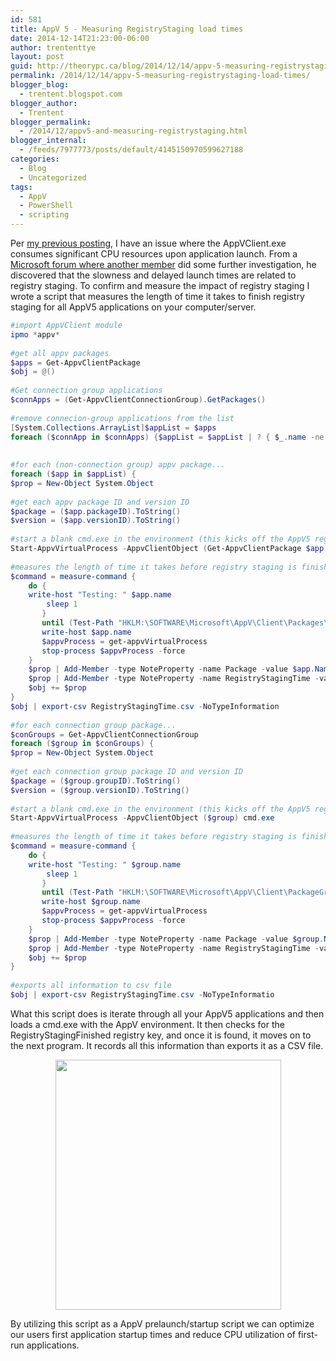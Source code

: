 ```yaml
---
id: 581
title: AppV 5 - Measuring RegistryStaging load times
date: 2014-12-14T21:23:00-06:00
author: trententtye
layout: post
guid: http://theorypc.ca/blog/2014/12/14/appv-5-measuring-registrystaging-load-times/
permalink: /2014/12/14/appv-5-measuring-registrystaging-load-times/
blogger_blog:
  - trentent.blogspot.com
blogger_author:
  - Trentent
blogger_permalink:
  - /2014/12/appv5-and-measuring-registrystaging.html
blogger_internal:
  - /feeds/7977773/posts/default/4145150970599627188
categories:
  - Blog
  - Uncategorized
tags:
  - AppV
  - PowerShell
  - scripting
---
```

Per [my previous posting](http://trentent.blogspot.ca/2014/11/appv-5-first-launch-application.html), I have an issue where the AppVClient.exe consumes significant CPU resources upon application launch.  From a [Microsoft forum where another member](https://social.technet.microsoft.com/Forums/en-US/44944302-d8f3-4df1-b104-9c63345f88e0/poor-first-launch-performance-with-appv-5?forum=mdopappv) did some further investigation, he discovered that the slowness and delayed launch times are related to registry staging.  To confirm and measure the impact of registry staging I wrote a script that measures the length of time it takes to finish registry staging for all AppV5 applications on your computer/server.


```powershell
#import AppVClient module
ipmo *appv*
 
#get all appv packages
$apps = Get-AppvClientPackage
$obj = @()
 
#Get connection group applications
$connApps = (Get-AppvClientConnectionGroup).GetPackages()
 
#remove connecion-group applications from the list
[System.Collections.ArrayList]$appList = $apps
foreach ($connApp in $connApps) {$appList = $appList | ? { $_.name -ne $connApp.Name }}
 
 
#for each (non-connection group) appv package...
foreach ($app in $appList) {
$prop = New-Object System.Object
 
#get each appv package ID and version ID
$package = ($app.packageID).ToString()
$version = ($app.versionID).ToString()
 
#start a blank cmd.exe in the environment (this kicks off the AppV5 registry staging)
Start-AppvVirtualProcess -AppvClientObject (Get-AppvClientPackage $app.name) cmd.exe
 
#measures the length of time it takes before registry staging is finished (resolution is 1s)
$command = measure-command {
    do {
    write-host "Testing: " $app.name
        sleep 1
       }
       until (Test-Path "HKLM:\SOFTWARE\Microsoft\AppV\Client\Packages\$package\Versions\$version\RegistryStagingFinished")
       write-host $app.name
       $appvProcess = get-appvVirtualProcess
       stop-process $appvProcess -force
    }
    $prop | Add-Member -type NoteProperty -name Package -value $app.Name
    $prop | Add-Member -type NoteProperty -name RegistryStagingTime -value $command.TotalSeconds
    $obj += $prop
}
$obj | export-csv RegistryStagingTime.csv -NoTypeInformation
 
#for each connection group package...
$conGroups = Get-AppvClientConnectionGroup
foreach ($group in $conGroups) {
$prop = New-Object System.Object
 
#get each connection group package ID and version ID
$package = ($group.groupID).ToString()
$version = ($group.versionID).ToString()
 
#start a blank cmd.exe in the environment (this kicks off the AppV5 registry staging)
Start-AppvVirtualProcess -AppvClientObject ($group) cmd.exe
 
#measures the length of time it takes before registry staging is finished (resolution is 1s)
$command = measure-command {
    do {
    write-host "Testing: " $group.name
        sleep 1
       }
       until (Test-Path "HKLM:\SOFTWARE\Microsoft\AppV\Client\PackageGroups\$package\Versions\$version\RegistryStagingFinished")
       write-host $group.name
       $appvProcess = get-appvVirtualProcess
       stop-process $appvProcess -force
    }
    $prop | Add-Member -type NoteProperty -name Package -value $group.Name
    $prop | Add-Member -type NoteProperty -name RegistryStagingTime -value $command.TotalSeconds
    $obj += $prop
}
 
#exports all information to csv file
$obj | export-csv RegistryStagingTime.csv -NoTypeInformatio
```


What this script does is iterate through all your AppV5 applications and then loads a cmd.exe with the AppV environment.  It then checks for the RegistryStagingFinished registry key, and once it is found, it moves on to the next program.  It records all this information than exports it as a CSV file.

<div style="clear: both; text-align: center;">
  <a style="margin-left: 1em; margin-right: 1em;" href="http://4.bp.blogspot.com/-6ObTCrS4ujA/VI5Pg-03DQI/AAAAAAAAAsw/OuMGFSQ0ciY/s1600/AppV5-RegistryStagingTimes.png"><img src="http://4.bp.blogspot.com/-6ObTCrS4ujA/VI5Pg-03DQI/AAAAAAAAAsw/OuMGFSQ0ciY/s1600/AppV5-RegistryStagingTimes.png" width="361" height="400" border="0" /></a>
</div>

By utilizing this script as a AppV prelaunch/startup script we can optimize our users first application startup times and reduce CPU utilization of first-run applications.

<!-- AddThis Advanced Settings generic via filter on the_content -->

<!-- AddThis Share Buttons generic via filter on the_content -->